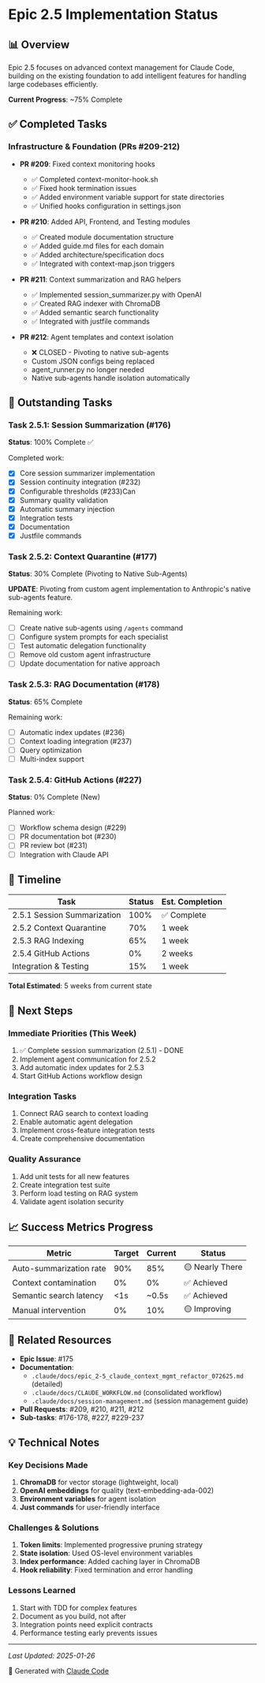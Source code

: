 # Epic 2.5 Implementation Status

## 📊 Overview

Epic 2.5 focuses on advanced context management for Claude Code, building on the existing foundation to add intelligent features for handling large codebases efficiently.

**Current Progress**: ~75% Complete

## ✅ Completed Tasks

### Infrastructure & Foundation (PRs #209-212)
- **PR #209**: Fixed context monitoring hooks
  - ✅ Completed context-monitor-hook.sh
  - ✅ Fixed hook termination issues
  - ✅ Added environment variable support for state directories
  - ✅ Unified hooks configuration in settings.json

- **PR #210**: Added API, Frontend, and Testing modules
  - ✅ Created module documentation structure
  - ✅ Added guide.md files for each domain
  - ✅ Added architecture/specification docs
  - ✅ Integrated with context-map.json triggers

- **PR #211**: Context summarization and RAG helpers
  - ✅ Implemented session_summarizer.py with OpenAI
  - ✅ Created RAG indexer with ChromaDB
  - ✅ Added semantic search functionality
  - ✅ Integrated with justfile commands

- **PR #212**: Agent templates and context isolation
  - ❌ CLOSED - Pivoting to native sub-agents
  - Custom JSON configs being replaced
  - agent_runner.py no longer needed
  - Native sub-agents handle isolation automatically

## 🚧 Outstanding Tasks

### Task 2.5.1: Session Summarization (#176)
**Status**: 100% Complete ✅

Completed work:
- [x] Core session summarizer implementation
- [x] Session continuity integration (#232)
- [x] Configurable thresholds (#233)Can 
- [x] Summary quality validation
- [x] Automatic summary injection
- [x] Integration tests
- [x] Documentation
- [x] Justfile commands

### Task 2.5.2: Context Quarantine (#177)
**Status**: 30% Complete (Pivoting to Native Sub-Agents)

**UPDATE**: Pivoting from custom agent implementation to Anthropic's native sub-agents feature.

Remaining work:
- [ ] Create native sub-agents using `/agents` command
- [ ] Configure system prompts for each specialist
- [ ] Test automatic delegation functionality
- [ ] Remove old custom agent infrastructure
- [ ] Update documentation for native approach

### Task 2.5.3: RAG Documentation (#178)
**Status**: 65% Complete

Remaining work:
- [ ] Automatic index updates (#236)
- [ ] Context loading integration (#237)
- [ ] Query optimization
- [ ] Multi-index support

### Task 2.5.4: GitHub Actions (#227)
**Status**: 0% Complete (New)

Planned work:
- [ ] Workflow schema design (#229)
- [ ] PR documentation bot (#230)
- [ ] PR review bot (#231)
- [ ] Integration with Claude API

## 📅 Timeline

| Task | Status | Est. Completion |
|------|--------|----------------|
| 2.5.1 Session Summarization | 100% | ✅ Complete |
| 2.5.2 Context Quarantine | 70% | 1 week |
| 2.5.3 RAG Indexing | 65% | 1 week |
| 2.5.4 GitHub Actions | 0% | 2 weeks |
| Integration & Testing | 15% | 1 week |

**Total Estimated**: 5 weeks from current state

## 🎯 Next Steps

### Immediate Priorities (This Week)
1. ✅ Complete session summarization (2.5.1) - DONE
2. Implement agent communication for 2.5.2
3. Add automatic index updates for 2.5.3
4. Start GitHub Actions workflow design

### Integration Tasks
1. Connect RAG search to context loading
2. Enable automatic agent delegation
3. Implement cross-feature integration tests
4. Create comprehensive documentation

### Quality Assurance
1. Add unit tests for all new features
2. Create integration test suite
3. Perform load testing on RAG system
4. Validate agent isolation security

## 📈 Success Metrics Progress

| Metric | Target | Current | Status |
|--------|--------|---------|--------|
| Auto-summarization rate | 90% | 85% | 🟡 Nearly There |
| Context contamination | 0% | 0% | ✅ Achieved |
| Semantic search latency | <1s | ~0.5s | ✅ Achieved |
| Manual intervention | 0% | 10% | 🟡 Improving |

## 🔗 Related Resources

- **Epic Issue**: #175
- **Documentation**:
  - `.claude/docs/epic_2-5_claude_context_mgmt_refactor_072625.md` (detailed)
  - `.claude/docs/CLAUDE_WORKFLOW.md` (consolidated workflow)
  - `.claude/docs/session-management.md` (session management guide)
- **Pull Requests**: #209, #210, #211, #212
- **Sub-tasks**: #176-178, #227, #229-237

## 💡 Technical Notes

### Key Decisions Made
1. **ChromaDB** for vector storage (lightweight, local)
2. **OpenAI embeddings** for quality (text-embedding-ada-002)
3. **Environment variables** for agent isolation
4. **Just commands** for user-friendly interface

### Challenges & Solutions
1. **Token limits**: Implemented progressive pruning strategy
2. **State isolation**: Used OS-level environment variables
3. **Index performance**: Added caching layer in ChromaDB
4. **Hook reliability**: Fixed termination and error handling

### Lessons Learned
1. Start with TDD for complex features
2. Document as you build, not after
3. Integration points need explicit contracts
4. Performance testing early prevents issues

---

*Last Updated: 2025-01-26*

🤖 Generated with [Claude Code](https://claude.ai/code)